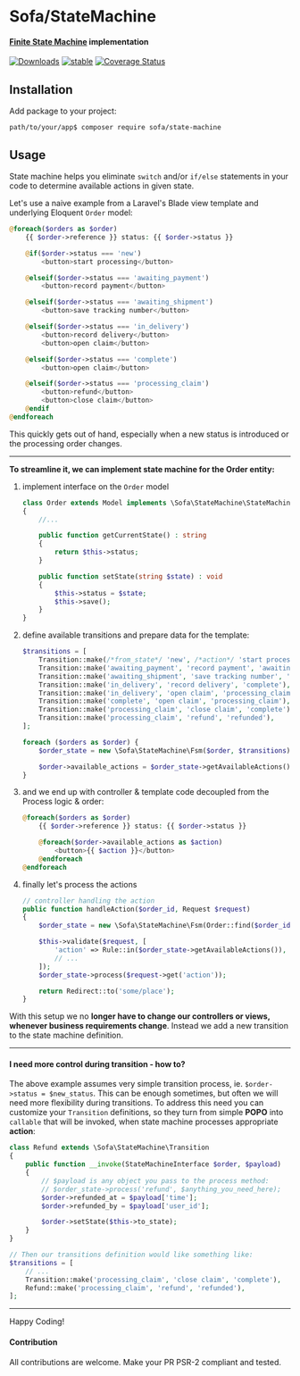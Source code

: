 # Sofa/StateMachine

#### [Finite State Machine](https://en.wikipedia.org/wiki/Finite-state_machine) implementation

[![Downloads](https://poser.pugx.org/sofa/state-machine/downloads)](https://packagist.org/packages/sofa/state-machine) [![stable](https://poser.pugx.org/sofa/state-machine/v/stable.svg)](https://packagist.org/packages/sofa/state-machine)
[![Coverage Status](https://coveralls.io/repos/github/jarektkaczyk/state-machine/badge.svg?branch=master)](https://coveralls.io/github/jarektkaczyk/state-machine?branch=master)


## Installation

Add package to your project:

```
path/to/your/app$ composer require sofa/state-machine
```


## Usage

State machine helps you eliminate `switch` and/or `if/else` statements in your code to determine available actions in given state.

Let's use a naive example from a Laravel's Blade view template and underlying Eloquent `Order` model:

```php
@foreach($orders as $order)
    {{ $order->reference }} status: {{ $order->status }}

    @if($order->status === 'new')
        <button>start processing</button>

    @elseif($order->status === 'awaiting_payment')
        <button>record payment</button>

    @elseif($order->status === 'awaiting_shipment')
        <button>save tracking number</button>

    @elseif($order->status === 'in_delivery')
        <button>record delivery</button>
        <button>open claim</button>

    @elseif($order->status === 'complete')
        <button>open claim</button>

    @elseif($order->status === 'processing_claim')
        <button>refund</button>
        <button>close claim</button>
    @endif
@endforeach
```

This quickly gets out of hand, especially when a new status is introduced or the processing order changes.

---

**To streamline it, we can implement state machine for the Order entity:**

1. implement interface on the `Order` model
    ```php
    class Order extends Model implements \Sofa\StateMachine\StateMachineInterface
    {
        //...

        public function getCurrentState() : string
        {
            return $this->status;
        }

        public function setState(string $state) : void
        {
            $this->status = $state;
            $this->save();
        }
    }
    ```

2. define available transitions and prepare data for the template:
    ```php
    $transitions = [
        Transition::make(/*from_state*/ 'new', /*action*/ 'start processing', /*to_state*/ 'awaiting_payment'),
        Transition::make('awaiting_payment', 'record payment', 'awaiting_shipment'),
        Transition::make('awaiting_shipment', 'save tracking number', 'in_delivery'),
        Transition::make('in_delivery', 'record delivery', 'complete'),
        Transition::make('in_delivery', 'open claim', 'processing_claim'),
        Transition::make('complete', 'open claim', 'processing_claim'),
        Transition::make('processing_claim', 'close claim', 'complete'),
        Transition::make('processing_claim', 'refund', 'refunded'),
    ];

    foreach ($orders as $order) {
        $order_state = new \Sofa\StateMachine\Fsm($order, $transitions);

        $order->available_actions = $order_state->getAvailableActions();
    }
    ```

3. and we end up with controller & template code decoupled from the Process logic & order:
    ```php
    @foreach($orders as $order)
        {{ $order->reference }} status: {{ $order->status }}

        @foreach($order->available_actions as $action)
            <button>{{ $action }}</button>
        @endforeach
    @endforeach
    ```

4. finally let's process the actions
    ```php
    // controller handling the action
    public function handleAction($order_id, Request $request)
    {
        $order_state = new \Sofa\StateMachine\Fsm(Order::find($order_id), $transitions);

        $this->validate($request, [
            'action' => Rule::in($order_state->getAvailableActions()),
            // ...
        ]);
        $order_state->process($request->get('action'));

        return Redirect::to('some/place');
    }

    ```

With this setup we no **longer have to change our controllers or views, whenever business requirements change**. Instead we add a new transition to the state machine definition.

---

#### I need more control during transition - how to?

The above example assumes very simple transition process, ie. `$order->status = $new_status`. This can be enough sometimes, but often we will need more flexibility during transitions. To address this need you can customize your `Transition` definitions, so they turn from simple **POPO** into `callable` that will be invoked, when state machine processes appropriate **action**:

```php
class Refund extends \Sofa\StateMachine\Transition
{
    public function __invoke(StateMachineInterface $order, $payload)
    {
        // $payload is any object you pass to the process method:
        // $order_state->process('refund', $anything_you_need_here);
        $order->refunded_at = $payload['time'];
        $order->refunded_by = $payload['user_id'];

        $order->setState($this->to_state);
    }
}

// Then our transitions definition would like something like:
$transitions = [
    // ...
    Transition::make('processing_claim', 'close claim', 'complete'),
    Refund::make('processing_claim', 'refund', 'refunded'),
];
```

---

Happy Coding!


#### Contribution

All contributions are welcome. Make your PR PSR-2 compliant and tested.

